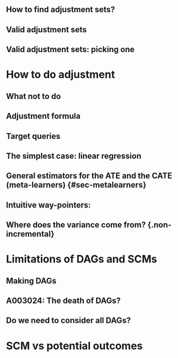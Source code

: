 ## How to find adjustment sets?

## Valid adjustment sets

## Valid adjustment sets: picking one

# How to do adjustment

## What not to do

## Adjustment formula

## Target queries

## The simplest case: linear regression

## General estimators for the ATE and the CATE (meta-learners) {#sec-metalearners}

## Intuitive way-pointers:

## Where does the variance come from? {.non-incremental}

# Limitations of DAGs and SCMs

## Making DAGs

## A003024: The death of DAGs?

## Do we need to consider all DAGs?

# SCM vs potential outcomes
